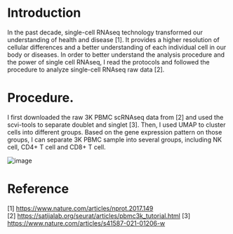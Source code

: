 # Introduction
In the past decade, single-cell RNAseq technology transformed our understanding of health and disease [1]. It provides a higher resolution of cellular differences and a better understanding of each individual cell in our body or diseases. In order to better understand the analysis procedure and the power of single cell RNAseq, I read the protocols and followed the procedure to analyze single-cell RNAseq raw data [2]. 

# Procedure. 
I first downloaded the raw 3K PBMC scRNAseq data from [2] and used the scvi-tools to separate doublet and singlet [3]. Then, I used UMAP to cluster cells into different groups. Based on the gene expression pattern on those groups, I can separate 3K PBMC sample into several groups, including NK cell, CD4+ T cell and CD8+ T cell. 


![image](https://github.com/user-attachments/assets/892544c7-68a3-4667-b02a-b3945d7d0496)


# Reference
[1] https://www.nature.com/articles/nprot.2017.149  
[2] https://satijalab.org/seurat/articles/pbmc3k_tutorial.html
[3] https://www.nature.com/articles/s41587-021-01206-w
